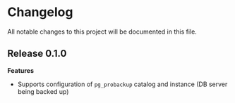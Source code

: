 # Changelog

All notable changes to this project will be documented in this file.

## Release 0.1.0

**Features**
 - Supports configuration of `pg_probackup` catalog and instance (DB server being backed up)
